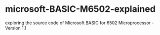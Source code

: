 # microsoft-BASIC-M6502-explained
exploring the source code of Microsoft BASIC for 6502 Microprocessor - Version 1.1 
